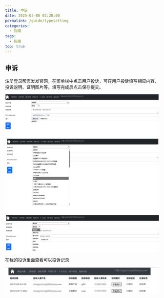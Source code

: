 ```yaml
---
title: 申诉
date: 2025-03-08 02:28:00
permalink: /guide/typesetting
categories:
  - 指南
tags:
  - 指南
top: true
---
```



## 申诉

注册登录帮您发发官网，在菜单栏中点击用户投诉，可在用户投诉填写相应内容、投诉说明、证明图片等。填写完成后点击保存提交。

![](assert/tapd_32823805_1755072972_598.png)
![](assert/tapd_32823805_1755073003_567%20(1).png)
![](assert/tapd_32823805_1755073031_337.png)

在我的投诉里面查看可以投诉记录

![](assert/tapd_32823805_1755073230_817.png)